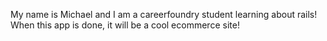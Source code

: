 My name is Michael and I am a careerfoundry student learning about rails! When this app is done, it will be a cool ecommerce site!